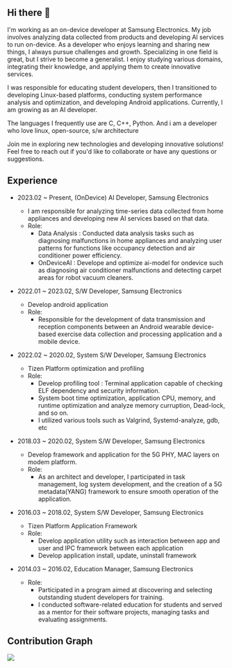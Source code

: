 ## Hi there 👋

I'm working as an on-device developer at Samsung Electronics. My job involves analyzing data collected from products and developing AI services to run on-device.
As a developer who enjoys learning and sharing new things, I always pursue challenges and growth. Specializing in one field is great, but I strive to become a generalist. I enjoy studying various domains, integrating their knowledge, and applying them to create innovative services.

I was responsible for educating student developers, then I transitioned to developing Linux-based platforms, conducting system performance analysis and optimization, and developing Android applications. Currently, I am growing as an AI developer.

The languages I frequently use are C, C++, Python. And i am a developer who love linux, open-source, s/w architecture

Join me in exploring new technologies and developing innovative solutions! Feel free to reach out if you'd like to collaborate or have any questions or suggestions.

## Experience
- 2023.02 ~ Present, \(OnDevice\) AI Developer, Samsung Electronics
  - I am responsible for analyzing time-series data collected from home appliances and developing new AI services based on that data.
  - Role:
    - Data Analysis : Conducted data analysis tasks such as diagnosing malfunctions in home appliances and analyzing user patterns for functions like occupancy detection and air conditioner power efficiency.
    - OnDeviceAI : Develope and optimize ai-model for ondevice such as diagnosing air conditioner malfunctions and detecting carpet areas for robot vacuum cleaners.

- 2022.01 ~ 2023.02, S/W Developer, Samsung Electronics
  - Develop android application
  - Role: 
    - Responsible for the development of data transmission and reception components between an Android wearable device-based exercise data collection and processing application and a mobile device.
     
- 2022.02 ~ 2020.02, System S/W Developer, Samsung Electronics
  - Tizen Platform optimization and profiling
  - Role:
    - Develop profiling tool : Terminal application capable of checking ELF dependency and security information.
    - System boot time optimization, application CPU, memory, and runtime optimization and analyze memory curruption, Dead-lock, and so on.
    - I utilized various tools such as Valgrind, Systemd-analyze, gdb, etc

- 2018.03 ~ 2020.02, System S/W Developer, Samsung Electronics
  - Develop framework and application for the 5G PHY, MAC layers on modem platform.
  - Role:
    - As an architect and developer, I participated in task management, log system development, and the creation of a 5G metadata(YANG) framework to ensure smooth operation of the application.
  
- 2016.03 ~ 2018.02, System S/W Developer, Samsung Electronics
  - Tizen Platform Application Framework
  - Role:
    - Develop application utility such as interaction between app and user and IPC framework between each application
    - Develop application install, update, uninstall framework
   
- 2014.03 ~ 2016.02, Education Manager, Samsung Electronics
  - Role:
    - Participated in a program aimed at discovering and selecting outstanding student developers for training.
    - I conducted software-related education for students and served as a mentor for their software projects, managing tasks and evaluating assignments.

## Contribution Graph

![](https://github-readme-activity-graph.vercel.app/graph?username=linuxias&theme=github&area=true&count_private=true)
